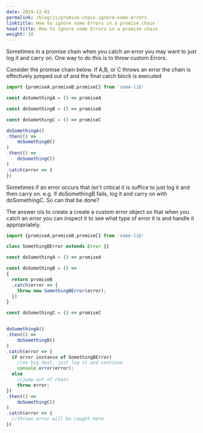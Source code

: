 ```yaml
---
date: 2019-12-01
permalink: /blog/js/promise-chain-ignore-some-errors
linktitle: How to ignore some Errors in a promise chain
head-title: How to ignore some Errors in a promise chain
weight: 10
---
```


Sometimes in a promise chain when you catch an error you may want to just log it and carry on. One way to do this is to throw custom Errors.

Consider the promise chain below. If A,B, or C throws an error the chain is effectively jumped out of and the final catch block is executed


```javascript
import {promiseA,promiseB,promiseC} from 'some-lib'

const doSomethingA = () => promiseA 

const doSomethingB = () => promiseB

const doSomethingC = () => promiseC

doSomethingA()
.then(() =>
    doSomethingB()
)
.then(() =>                                     
    doSomethingC()
)                               
.catch(error => {  
})
```

Sometimes  if an error occurs that isn't critical it is suffice to just log it and then carry on. e.g. if doSomethingB fails, log it and carry on with doSomethingC. So can that be done?

The answer ois to create a create a custom error object so that when you catch an error you can inspect it to see what type of error it is and handle it appropriately.
  


```javascript
import {promiseA,promiseB,promiseC} from 'some-lib'

class SomethingBError extends Error {}

const doSomethingA = () => promiseA

const doSomethingB = () =>
{
  return promiseB
  .catch(error => {    
    throw new SomethingBError(error); 
  })
}

const doSomethingC = () => promiseC  


doSomethingA()
.then(() =>
    doSomethingB()
)
.catch(error => {
  if error instance of SomethingBError)
    //no big deal, just log it and continue
    console.error(error);    
  else
    //jump out of chain 
    throw error; 
})
.then(() =>                                    
    doSomethingC()
)                               
.catch(error => {
  //thrown error will be caught here
})
```





